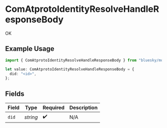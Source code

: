 # ComAtprotoIdentityResolveHandleResponseBody

OK

## Example Usage

```typescript
import { ComAtprotoIdentityResolveHandleResponseBody } from "bluesky/models/operations";

let value: ComAtprotoIdentityResolveHandleResponseBody = {
  did: "<id>",
};
```

## Fields

| Field              | Type               | Required           | Description        |
| ------------------ | ------------------ | ------------------ | ------------------ |
| `did`              | *string*           | :heavy_check_mark: | N/A                |